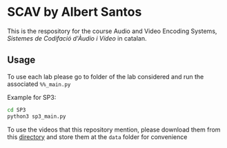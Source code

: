 # SCAV by Albert Santos
This is the respository for the course Audio and Video Encoding Systems, _Sistemes de Codifació d'Àudio i Vídeo_ in catalan.

## Usage
To use each lab please go to folder of the lab considered and run the associated `%%_main.py`

Example for SP3:
``` bash
cd SP3
python3 sp3_main.py
```

To use the videos that this repository mention, please download them from this [directory](https://drive.google.com/drive/folders/1bygrP5WwURbH7jUw0wTeTT9oM6sZCysn?usp=sharing) and store them at the `data` folder for convenience

 
